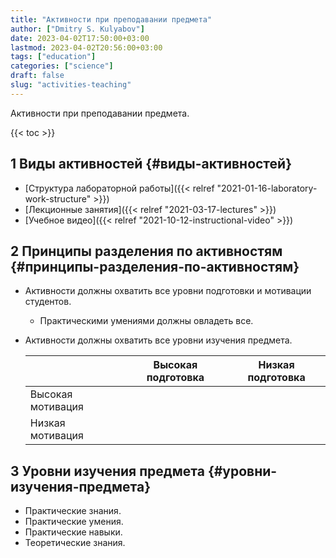 ```yaml
---
title: "Активности при преподавании предмета"
author: ["Dmitry S. Kulyabov"]
date: 2023-04-02T17:50:00+03:00
lastmod: 2023-04-02T20:56:00+03:00
tags: ["education"]
categories: ["science"]
draft: false
slug: "activities-teaching"
---
```


Активности при преподавании предмета.

<!--more-->

{{< toc >}}


## <span class="section-num">1</span> Виды активностей {#виды-активностей}

-   [Структура лабораторной работы]({{< relref "2021-01-16-laboratory-work-structure" >}})
-   [Лекционные занятия]({{< relref "2021-03-17-lectures" >}})
-   [Учебное видео]({{< relref "2021-10-12-instructional-video" >}})


## <span class="section-num">2</span> Принципы разделения по активностям {#принципы-разделения-по-активностям}

-   Активности должны охватить все уровни подготовки и мотивации студентов.
    -   Практическими умениями должны овладеть все.
-   Активности должны охватить все уровни изучения предмета.

    |                   | Высокая подготовка | Низкая подготовка |
    |-------------------|--------------------|-------------------|
    | Высокая мотивация |                    |                   |
    | Низкая мотивация  |                    |                   |


## <span class="section-num">3</span> Уровни изучения предмета {#уровни-изучения-предмета}

-   Практические знания.
-   Практические умения.
-   Практические навыки.
-   Теоретические знания.
